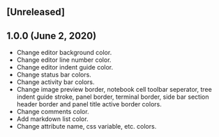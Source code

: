 ## [Unreleased]

## 1.0.0 (June 2, 2020)

- Change editor background color.
- Change editor line number color.
- Change editor indent guide color.
- Change status bar colors.
- Change activity bar colors.
- Change image preview border, notebook cell toolbar seperator, tree indent guide stroke, panel border, terminal border, side bar section header border and panel title active border colors.
- Change comments color.
- Add markdown list color.
- Change attribute name, css variable, etc. colors.

